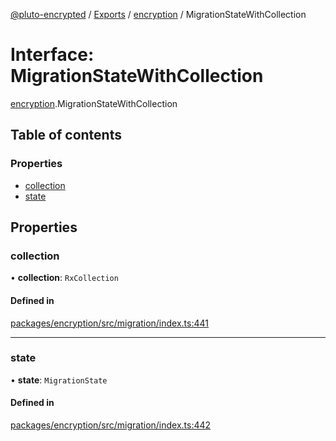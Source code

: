 [@pluto-encrypted](../README.md) / [Exports](../modules.md) / [encryption](../modules/encryption.md) / MigrationStateWithCollection

# Interface: MigrationStateWithCollection

[encryption](../modules/encryption.md).MigrationStateWithCollection

## Table of contents

### Properties

- [collection](encryption.MigrationStateWithCollection.md#collection)
- [state](encryption.MigrationStateWithCollection.md#state)

## Properties

### collection

• **collection**: `RxCollection`

#### Defined in

[packages/encryption/src/migration/index.ts:441](https://github.com/atala-community-projects/pluto-encrypted/blob/5082617/packages/encryption/src/migration/index.ts#L441)

___

### state

• **state**: `MigrationState`

#### Defined in

[packages/encryption/src/migration/index.ts:442](https://github.com/atala-community-projects/pluto-encrypted/blob/5082617/packages/encryption/src/migration/index.ts#L442)
